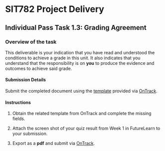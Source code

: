 <div id="banner"></div>

# SIT782 Project Delivery
## Individual Pass Task 1.3: Grading Agreement

### Overview of the task
This deliverable is your indication that you have read and understood the conditions to achieve a grade in this unit. It also indicates that you understand that the responsibility is on **you** to produce the evidence and outcomes to achieve said grade.

#### Submission Details
Submit the completed document using the [template](https://deakin365.sharepoint.com/:f:/s/SIT782-t1-2018/EjtriPJQ6B1NuMrb9WI59oMB_UKn0Ui6ewP4ONJTzmFVLg?e=rp2vwG) provided via [OnTrack](https://ontrack.deakin.edu.au).

#### Instructions

1. Obtain the related template from OnTrack and complete the missing fields.

2. Attach the screen shot of your quiz result from Week 1 in FutureLearn to your submission.

2. Export as a **pdf** and submit via [OnTrack](https://ontrack.deakin.edu.au).

<div style="page-break-after:always;"></div>
